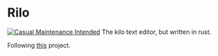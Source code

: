 # Rilo
[![Casual Maintenance Intended](https://casuallymaintained.tech/badge.svg)](https://casuallymaintained.tech/)
The kilo text editor, but written in rust.

Following [this](https://viewsourcecode.org/snaptoken/kilo/) project.
